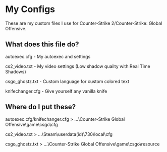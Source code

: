 # My Configs
These are my custom files I use for Counter-Strike 2/Counter-Strike: Global Offensive.

## What does this file do?
autoexec.cfg - My autoexec and settings

cs2_video.txt - My video settings (Low shadow quailty with Real Time Shadows)

csgo_ghostz.txt - Custom language for custom colored text

knifechanger.cfg - Give yourself any vanilla knife

## Where do I put these?
autoexec.cfg/knifechanger.cfg > ...\Counter-Strike Global Offensive\game\csgo\cfg

cs2_video.txt > ...\Steam\userdata\(id)\730\local\cfg

csgo_ghostz.txt > ...\Counter-Strike Global Offensive\game\csgo\resource
